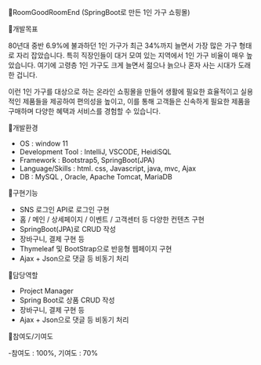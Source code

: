 🎁RoomGoodRoomEnd (SpringBoot로 만든 1인 가구 쇼핑몰)

📣개발목표

80년대 중반 6.9%에 불과하던 1인 가구가 최근 34%까지 늘면서 가장 많은 가구 형태로 자리 잡았습니다. 
특히 직장인들이 대거 모여 있는 지역에서 1인 가구 비율이 매우 높았습니다. 
여기에 고령층 1인 가구도 크게 늘면서 젊으나 늙으나 혼자 사는 시대가 도래한 겁니다. 

이런 1인 가구를 대상으로 하는 온라인 쇼핑몰을 만들어 생활에 필요한 효율적이고 실용적인 제품들을 제공하여 편의성을 높이고, 
이를 통해 고객들은 신속하게 필요한 제품을 구매하며 다양한 혜택과 서비스를 경험할 수 있습니다.

📣개발환경

- OS : window 11
- Development Tool : IntelliJ, VSCODE, HeidiSQL
- Framework : Bootstrap5, SpringBoot(JPA)
- Language/Skills : html. css, Javascript, java, mvc, Ajax
- DB : MySQL , Oracle, Apache Tomcat, MariaDB

📣구현기능

- SNS 로그인 API로 로그인 구현
- 홈 / 메인 /  상세페이지 / 이벤트 / 고객센터 등 다양한 컨텐츠 구현
- SpringBoot(JPA)로 CRUD 작성
- 장바구니, 결제 구현 등
- Thymeleaf 및 BootStrap으로 반응형 웹페이지 구현
- Ajax + Json으로 댓글 등 비동기 처리

📣담당역할

- Project Manager
- Spring Boot로 상품 CRUD 작성
- 장바구니, 결제 구현 등
- Ajax + Json으로 댓글 등 비동기 처리

📣참여도/기여도

-참여도 : 100%, 기여도 : 70%

